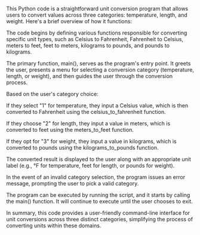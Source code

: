 This Python code is a straightforward unit conversion program that allows users to convert values across three categories: temperature, length, and weight. Here's a brief overview of how it functions:

The code begins by defining various functions responsible for converting specific unit types, such as Celsius to Fahrenheit, Fahrenheit to Celsius, meters to feet, feet to meters, kilograms to pounds, and pounds to kilograms.

The primary function, main(), serves as the program's entry point. It greets the user, presents a menu for selecting a conversion category (temperature, length, or weight), and then guides the user through the conversion process.

Based on the user's category choice:

If they select "1" for temperature, they input a Celsius value, which is then converted to Fahrenheit using the celsius_to_fahrenheit function.

If they choose "2" for length, they input a value in meters, which is converted to feet using the meters_to_feet function.

If they opt for "3" for weight, they input a value in kilograms, which is converted to pounds using the kilograms_to_pounds function.

The converted result is displayed to the user along with an appropriate unit label (e.g., °F for temperature, feet for length, or pounds for weight).

In the event of an invalid category selection, the program issues an error message, prompting the user to pick a valid category.

The program can be executed by running the script, and it starts by calling the main() function. It will continue to execute until the user chooses to exit.

In summary, this code provides a user-friendly command-line interface for unit conversions across three distinct categories, simplifying the process of converting units within these domains.





